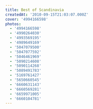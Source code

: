 ```yaml
---
title: Best of Scandinavia
createdAt: '2010-09-15T21:03:07.000Z'
cover: '4994166598'
photos:
  - '4994166598'
  - '4990264030'
  - '4993569195'
  - '4989649169'
  - '5047079500'
  - '5047077592'
  - '5046461969'
  - '5090214608'
  - '5090114268'
  - '5089491783'
  - '5169761427'
  - '5650660545'
  - '6660631143'
  - '6660569281'
  - '6659971005'
  - '6660104781'
---
```


